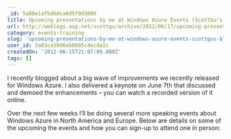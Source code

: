 ```yaml
---
_id: 5a88e1afbd6dca0d5f0d3006
title: Upcoming presentations by me at Windows Azure Events (ScottGu's Blog)
url: http://weblogs.asp.net/scottgu/archive/2012/06/17/upcoming-presentations-by-me-at-windows-azure-events.aspx
category: events-training
slug: 'upcoming-presentations-by-me-at-windows-azure-events-scottgus-blog'
user_id: 5a83ce59d6eb0005c4ecda2c
createdOn: '2012-06-15T21:07:09.000Z'
tags: []
---
```


I recently blogged about a big wave of improvements we recently released for Windows Azure.  I also delivered a keynote on June 7th that discussed and demoed the enhancements – you can watch a recorded version of it online.

Over the next few weeks I’ll be doing several more speaking events about Windows Azure in North America and Europe.  Below are details on some of the upcoming the events and how you can sign-up to attend one in person:
